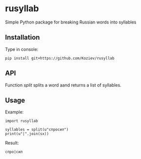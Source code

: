# rusyllab
Simple Python package for breaking Russian words into syllables

## Installation

Type in console:

```
pip install git+https://github.com/Koziev/rusyllab
```

## API

Function *split* splits a word aand returns a list of syllables. 

## Usage


Example:

```
import rusyllab

syllables = split(u"спросил")
print(u"|".join(sx))
```

Result:

```
спро|сил
```
